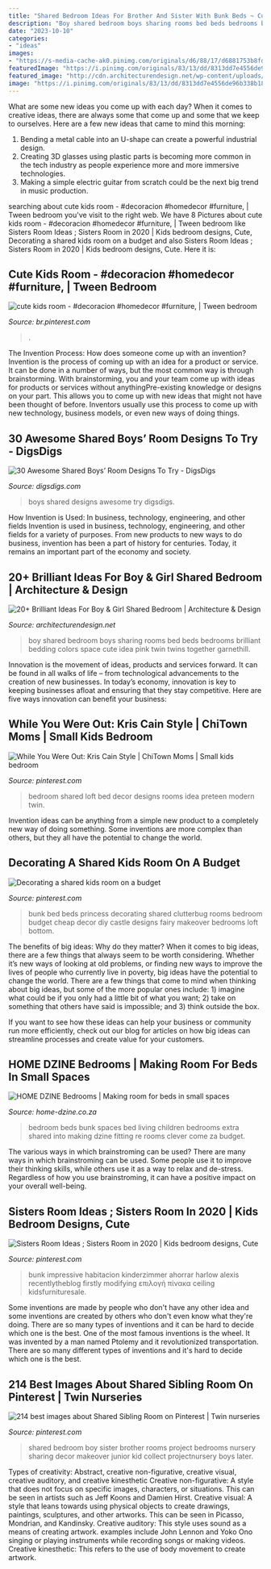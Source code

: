 ```yaml
---
title: "Shared Bedroom Ideas For Brother And Sister With Bunk Beds ~ Cute Kids Room"
description: "Boy shared bedroom boys sharing rooms bed beds bedrooms brilliant bedding colors space cute idea pink twin twins together garnethill"
date: "2023-10-10"
categories:
- "ideas"
images:
- "https://s-media-cache-ak0.pinimg.com/originals/d6/88/17/d6881753b8fd248c408665efec002f99.jpg"
featuredImage: "https://i.pinimg.com/originals/83/13/dd/8313dd7e4556de96b338b18ad5745103.jpg"
featured_image: "http://cdn.architecturendesign.net/wp-content/uploads/2015/05/AD-Shared-Bedroom-Boy-Girl-15.jpg"
image: "https://i.pinimg.com/originals/83/13/dd/8313dd7e4556de96b338b18ad5745103.jpg"
---
```



What are some new ideas you come up with each day?
When it comes to creative ideas, there are always some that come up and some that we keep to ourselves. Here are a few new ideas that came to mind this morning: 
1. Bending a metal cable into an U-shape can create a powerful industrial design.
2. Creating 3D glasses using plastic parts is becoming more common in the tech industry as people experience more and more immersive technologies.
3. Making a simple electric guitar from scratch could be the next big trend in music production.

	

		
searching about cute kids room - #decoracion #homedecor #furniture, | Tween bedroom you've visit to the right web. We have 8 Pictures about cute kids room - #decoracion #homedecor #furniture, | Tween bedroom like Sisters Room Ideas ; Sisters Room in 2020 | Kids bedroom designs, Cute, Decorating a shared kids room on a budget and also Sisters Room Ideas ; Sisters Room in 2020 | Kids bedroom designs, Cute. Here it is:
		
    
## Cute Kids Room - #decoracion #homedecor #furniture, | Tween Bedroom

<img loading=lazy src="https://i.pinimg.com/originals/83/13/dd/8313dd7e4556de96b338b18ad5745103.jpg" onerror="this.onerror=null;this.src='https://tse2.mm.bing.net/th?id=OIP.7iDHxj4CPuY5yx-PKUJeSgHaKK&amp;pid=15.1';" alt="cute kids room - #decoracion #homedecor #furniture, | Tween bedroom">

_Source: br.pinterest.com_

>. 

	

The Invention Process: How does someone come up with an invention?
Invention is the process of coming up with an idea for a product or service. It can be done in a number of ways, but the most common way is through brainstorming. With brainstorming, you and your team come up with ideas for products or services without anythingPre-existing knowledge or designs on your part. This allows you to come up with new ideas that might not have been thought of before. Inventors usually use this process to come up with new technology, business models, or even new ways of doing things.

    
## 30 Awesome Shared Boys’ Room Designs To Try - DigsDigs

<img loading=lazy src="https://www.digsdigs.com/photos/awesome-shared-boys-room-designs-to-try-1.jpg" onerror="this.onerror=null;this.src='https://tse4.mm.bing.net/th?id=OIP.0Wlt5tip0y87IpAku2ybzAHaLH&amp;pid=15.1';" alt="30 Awesome Shared Boys’ Room Designs To Try - DigsDigs">

_Source: digsdigs.com_

>boys shared designs awesome try digsdigs. 

	

How Invention is Used: In business, technology, engineering, and other fields
Invention is used in business, technology, engineering, and other fields for a variety of purposes. From new products to new ways to do business, invention has been a part of history for centuries. Today, it remains an important part of the economy and society.

    
## 20+ Brilliant Ideas For Boy &amp; Girl Shared Bedroom | Architecture &amp; Design

<img loading=lazy src="http://cdn.architecturendesign.net/wp-content/uploads/2015/05/AD-Shared-Bedroom-Boy-Girl-15.jpg" onerror="this.onerror=null;this.src='https://tse4.mm.bing.net/th?id=OIP.2NOLo52XIAUXstM8faSXDwHaJQ&amp;pid=15.1';" alt="20+ Brilliant Ideas For Boy &amp; Girl Shared Bedroom | Architecture &amp; Design">

_Source: architecturendesign.net_

>boy shared bedroom boys sharing rooms bed beds bedrooms brilliant bedding colors space cute idea pink twin twins together garnethill. 

	

Innovation is the movement of ideas, products and services forward. It can be found in all walks of life – from technological advancements to the creation of new businesses. In today’s economy, innovation is key to keeping businesses afloat and ensuring that they stay competitive. Here are five ways innovation can benefit your business: 

    
## While You Were Out: Kris Cain Style | ChiTown Moms | Small Kids Bedroom

<img loading=lazy src="https://i.pinimg.com/originals/8b/7a/8b/8b7a8bfcfb747eab68886c56a48b6b03.jpg" onerror="this.onerror=null;this.src='https://tse1.mm.bing.net/th?id=OIP.63qcrXN2yIAODw2G8gf1ewHaFj&amp;pid=15.1';" alt="While You Were Out: Kris Cain Style | ChiTown Moms | Small kids bedroom">

_Source: pinterest.com_

>bedroom shared loft bed decor designs rooms idea preteen modern twin. 

	

Invention ideas can be anything from a simple new product to a completely new way of doing something. Some inventions are more complex than others, but they all have the potential to change the world.

    
## Decorating A Shared Kids Room On A Budget

<img loading=lazy src="https://s-media-cache-ak0.pinimg.com/originals/d6/88/17/d6881753b8fd248c408665efec002f99.jpg" onerror="this.onerror=null;this.src='https://tse4.mm.bing.net/th?id=OIP.kn10q78QrF3WnTv1I_ILqQHaFG&amp;pid=15.1';" alt="Decorating a shared kids room on a budget">

_Source: pinterest.com_

>bunk bed beds princess decorating shared clutterbug rooms bedroom budget cheap decor diy castle designs fairy makeover bedrooms loft bottom. 

	

The benefits of big ideas: Why do they matter?
When it comes to big ideas, there are a few things that always seem to be worth considering. Whether it’s new ways of looking at old problems, or finding new ways to improve the lives of people who currently live in poverty, big ideas have the potential to change the world.
There are a few things that come to mind when thinking about big ideas, but some of the more popular ones include: 1) imagine what could be if you only had a little bit of what you want; 2) take on something that others have said is impossible; and 3) think outside the box.

If you want to see how these ideas can help your business or community run more efficiently, check out our blog for articles on how big ideas can streamline processes and create value for your customers.

    
## HOME DZINE Bedrooms | Making Room For Beds In Small Spaces

<img loading=lazy src="http://www.home-dzine.co.za/2014/oct/110.jpg" onerror="this.onerror=null;this.src='https://tse3.mm.bing.net/th?id=OIP.wgFlPu0dSCdEueN_BvnoeQHaJ4&amp;pid=15.1';" alt="HOME DZINE Bedrooms | Making room for beds in small spaces">

_Source: home-dzine.co.za_

>bedroom beds bunk spaces bed living children bedrooms extra shared into making dzine fitting re rooms clever come za budget. 

	

The various ways in which brainstroming can be used?
There are many ways in which brainstroming can be used. Some people use it to improve their thinking skills, while others use it as a way to relax and de-stress. Regardless of how you use brainstroming, it can have a positive impact on your overall well-being.

    
## Sisters Room Ideas ; Sisters Room In 2020 | Kids Bedroom Designs, Cute

<img loading=lazy src="https://i.pinimg.com/736x/e0/ef/60/e0ef60d2d62bb53b55fffe5ece934ec4.jpg" onerror="this.onerror=null;this.src='https://tse1.mm.bing.net/th?id=OIP.7m1DT92ehhyIm9Jv1DnUDAHaLK&amp;pid=15.1';" alt="Sisters Room Ideas ; Sisters Room in 2020 | Kids bedroom designs, Cute">

_Source: pinterest.com_

>bunk impressive habitacion kinderzimmer ahorrar harlow alexis recentlytheblog firstly modifying επιλογή πίνακα ceiling kidsfurnituresale. 

	

Some inventions are made by people who don't have any other idea and some inventions are created by others who don't even know what they're doing. There are so many types of inventions and it can be hard to decide which one is the best. One of the most famous inventions is the wheel. It was invented by a man named Ptolemy and it revolutionized transportation. There are so many different types of inventions and it's hard to decide which one is the best.

    
## 214 Best Images About Shared Sibling Room On Pinterest | Twin Nurseries

<img loading=lazy src="https://s-media-cache-ak0.pinimg.com/736x/09/3b/3f/093b3f611515447cfc2044b83b0177cc--shared-bedrooms-kid-bedrooms.jpg" onerror="this.onerror=null;this.src='https://tse2.mm.bing.net/th?id=OIP.PSK4DzcaUGWrp_Uhq9Ff3AHaLG&amp;pid=15.1';" alt="214 best images about Shared Sibling Room on Pinterest | Twin nurseries">

_Source: pinterest.com_

>shared bedroom boy sister brother rooms project bedrooms nursery sharing decor makeover junior kid collect projectnursery boys later. 

	

Types of creativity: Abstract, creative non-figurative, creative visual, creative auditory, and creative kinesthetic
Creative non-figurative: A style that does not focus on specific images, characters, or situations. This can be seen in artists such as Jeff Koons and Damien Hirst. Creative visual: A style that leans towards using physical objects to create drawings, paintings, sculptures, and other artworks. This can be seen in Picasso, Mondrian, and Kandinsky. Creative auditory: This style uses sound as a means of creating artwork. examples include John Lennon and Yoko Ono singing or playing instruments while recording songs or making videos. Creative kinesthetic: This refers to the use of body movement to create artwork.

